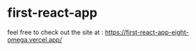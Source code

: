 # first-react-app


feel free to check out the site at : https://first-react-app-eight-omega.vercel.app/
